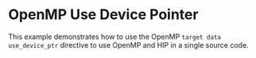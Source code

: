 # OpenMP Use Device Pointer

This example demonstrates how to use the OpenMP `target data use_device_ptr` directive to use OpenMP and HIP in a single source code.

